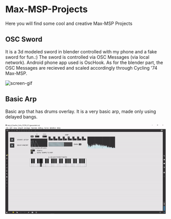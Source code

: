 # Max-MSP-Projects
Here you will find some cool and creative Max-MSP Projects

## OSC Sword
It is a 3d modeled sword in blender controlled with my phone and a fake sword for fun.:)
The sword is controlled via OSC Messages (via local network). Android phone app used is OscHook.
As for the blender part, the OSC Messages are recieved and scaled accordingly through Cycling '74 Max-MSP.

![screen-gif](./osc_sword_demo.gif)


## Basic Arp
Basic arp that has drums overlay. It is a very basic arp, made only using delayed bangs.

![screen-gif](./basic_arp_demo.gif)
